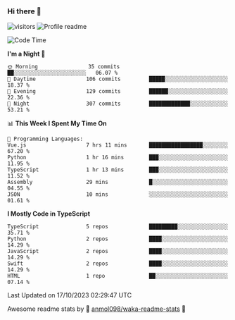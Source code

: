 ### Hi there 👋  
![visitors](https://visitor-badge.laobi.icu/badge?page_id=leverglowh) ![Profile readme](https://github.com/leverglowh/leverglowh/workflows/Profile%20readme/badge.svg?branch=master)

<!--START_SECTION:waka-->
![Code Time](http://img.shields.io/badge/Code%20Time-2%2C413%20hrs%2022%20mins-blue)

**I'm a Night 🦉** 

```text
🌞 Morning                35 commits          ██░░░░░░░░░░░░░░░░░░░░░░░   06.07 % 
🌆 Daytime                106 commits         █████░░░░░░░░░░░░░░░░░░░░   18.37 % 
🌃 Evening                129 commits         ██████░░░░░░░░░░░░░░░░░░░   22.36 % 
🌙 Night                  307 commits         █████████████░░░░░░░░░░░░   53.21 % 
```


📊 **This Week I Spent My Time On** 

```text
💬 Programming Languages: 
Vue.js                   7 hrs 11 mins       █████████████████░░░░░░░░   67.20 % 
Python                   1 hr 16 mins        ███░░░░░░░░░░░░░░░░░░░░░░   11.95 % 
TypeScript               1 hr 13 mins        ███░░░░░░░░░░░░░░░░░░░░░░   11.52 % 
Assembly                 29 mins             █░░░░░░░░░░░░░░░░░░░░░░░░   04.55 % 
JSON                     10 mins             ░░░░░░░░░░░░░░░░░░░░░░░░░   01.61 % 
```

**I Mostly Code in TypeScript** 

```text
TypeScript               5 repos             █████████░░░░░░░░░░░░░░░░   35.71 % 
Python                   2 repos             ████░░░░░░░░░░░░░░░░░░░░░   14.29 % 
JavaScript               2 repos             ████░░░░░░░░░░░░░░░░░░░░░   14.29 % 
Swift                    2 repos             ████░░░░░░░░░░░░░░░░░░░░░   14.29 % 
HTML                     1 repo              ██░░░░░░░░░░░░░░░░░░░░░░░   07.14 % 
```




 Last Updated on 17/10/2023 02:29:47 UTC
<!--END_SECTION:waka-->


Awesome readme stats by :star2: [anmol098/waka-readme-stats](https://github.com/anmol098/waka-readme-stats) :star2:
